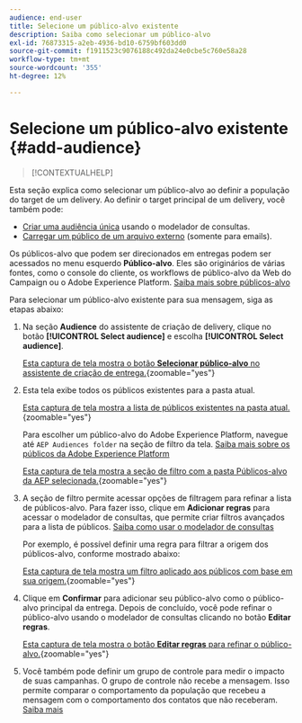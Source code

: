 ```yaml
---
audience: end-user
title: Selecione um público-alvo existente
description: Saiba como selecionar um público-alvo
exl-id: 76873315-a2eb-4936-bd10-6759bf603dd0
source-git-commit: f1911523c9076188c492da24e0cbe5c760e58a28
workflow-type: tm+mt
source-wordcount: '355'
ht-degree: 12%

---
```


# Selecione um público-alvo existente {#add-audience}

>[!CONTEXTUALHELP]
>
Esta seção explica como selecionar um público-alvo ao definir a população do target de um delivery. Ao definir o target principal de um delivery, você também pode:
* [Criar uma audiência única](one-time-audience.md) usando o modelador de consultas.
* [Carregar um público de um arquivo externo](file-audience.md) (somente para emails).

Os públicos-alvo que podem ser direcionados em entregas podem ser acessados no menu esquerdo **Público-alvo**. Eles são originários de várias fontes, como o console do cliente, os workflows de público-alvo da Web do Campaign ou o Adobe Experience Platform. [Saiba mais sobre públicos-alvo](manage-audience.md)

Para selecionar um público-alvo existente para sua mensagem, siga as etapas abaixo:

1. Na seção **Audience** do assistente de criação de delivery, clique no botão **[!UICONTROL Select audience]** e escolha **[!UICONTROL Select audience]**.

   [Esta captura de tela mostra o botão **Selecionar público-alvo** no assistente de criação de entrega.](assets/create-audience.png){zoomable="yes"}

1. Esta tela exibe todos os públicos existentes para a pasta atual.

   [Esta captura de tela mostra a lista de públicos existentes na pasta atual.](assets/create-audience2.png){zoomable="yes"}

   Para escolher um público-alvo do Adobe Experience Platform, navegue até `AEP Audiences folder` na seção de filtro da tela. [Saiba mais sobre os públicos da Adobe Experience Platform](manage-audience.md#monitor)

   [Esta captura de tela mostra a seção de filtro com a pasta Públicos-alvo da AEP selecionada.](assets/select-audience-folder.png){zoomable="yes"}

1. A seção de filtro permite acessar opções de filtragem para refinar a lista de públicos-alvo. Para fazer isso, clique em **Adicionar regras** para acessar o modelador de consultas, que permite criar filtros avançados para a lista de públicos. [Saiba como usar o modelador de consultas](../query/query-modeler-overview.md)

   Por exemplo, é possível definir uma regra para filtrar a origem dos públicos-alvo, conforme mostrado abaixo:

   [Esta captura de tela mostra um filtro aplicado aos públicos com base em sua origem.](assets/filter-on-aep-audience.png){zoomable="yes"}

1. Clique em **Confirmar** para adicionar seu público-alvo como o público-alvo principal da entrega. Depois de concluído, você pode refinar o público-alvo usando o modelador de consultas clicando no botão **Editar regras**.

   [Esta captura de tela mostra o botão **Editar regras** para refinar o público-alvo.](assets/refine-audience.png){zoomable="yes"}

1. Você também pode definir um grupo de controle para medir o impacto de suas campanhas. O grupo de controle não recebe a mensagem. Isso permite comparar o comportamento da população que recebeu a mensagem com o comportamento dos contatos que não receberam. [Saiba mais](control-group.md)